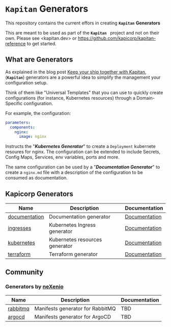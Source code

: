 # **`Kapitan`** **Generators**

This repository contains the current effors in creating **`Kapitan`** **Generators**

This are meant to be used as part of the **`Kapitan `** project and not on their own. 
Please see <kapitan.dev> or <https://github.com/kapicorp/kapitan-reference> to get started.

## What are **Generators**

As explained in the blog post [Keep your ship together with Kapitan](https://medium.com/kapitan-blog/keep-your-ship-together-with-kapitan-d82d441cc3e7), (**`Kapitan`**) generators are a
powerful idea to simplify the management your configuration setup.

Think of them like "Universal Templates" that you can use to quickly create configurations (for instance, Kubernetes resources) through a Domain-Specific configuration.

For example, the configuration:

```yaml
parameters:
  components:
    nginx:
      image: nginx
```

Instructs the "***Kubernetes Generator***" to create a `Deployment` kubernete resoures for nginx. The configuration can be extended to include Secrets, Config Maps, Services, env variables, ports and more. 

The same configuration can be used by a "***Documentation Generator***" to create a `nginx.md` file with a description of the configuration to be consumed as documentation.

## **Kapicorp Generators**

| Name | Description | Documentation |
| ---- | ----------- | -------------- |
| [documentation](documentation) | Documentation generator | [Documentation](documentation/README.md)
| [ingresses](ingresses) | Kubernetes Ingress generator | [Documentation](ingresses/README.md)
| [kubernetes](kubernetes) | Kubernetes resources generator | [Documentation](kubernetes/README.md)|
| [terraform](terraform) | Terraform generator | [Documentation](terraform/README.md)
## Community

### Generators by [neXenio](https://www.nexenio.com/)

| Name | Description | Documentation |
| ---- | ----------- | -------------- |
| [rabbitmq](rabbitmq) | Manifests generator for RabbitMQ| TBD |
| [argocd](argocd) | Manifests generator for ArgoCD | TBD |

